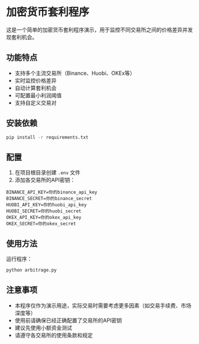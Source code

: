 # 加密货币套利程序

这是一个简单的加密货币套利程序演示，用于监控不同交易所之间的价格差异并发现套利机会。

## 功能特点

- 支持多个主流交易所（Binance、Huobi、OKEx等）
- 实时监控价格差异
- 自动计算套利机会
- 可配置最小利润阈值
- 支持自定义交易对

## 安装依赖

```bash
pip install -r requirements.txt
```

## 配置

1. 在项目根目录创建 `.env` 文件
2. 添加各交易所的API密钥：

```env
BINANCE_API_KEY=你的binance_api_key
BINANCE_SECRET=你的binance_secret
HUOBI_API_KEY=你的huobi_api_key
HUOBI_SECRET=你的huobi_secret
OKEX_API_KEY=你的okex_api_key
OKEX_SECRET=你的okex_secret
```

## 使用方法

运行程序：

```bash
python arbitrage.py
```

## 注意事项

- 本程序仅作为演示用途，实际交易时需要考虑更多因素（如交易手续费、市场深度等）
- 使用前请确保已经正确配置了交易所的API密钥
- 建议先使用小额资金测试
- 请遵守各交易所的使用条款和规定
